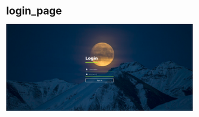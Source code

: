 # login_page

![image](https://github.com/jyo726/login_page/blob/master/Screenshot%20from%202021-10-12%2022-04-50.png)
